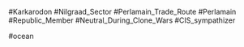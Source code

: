 

#Karkarodon #Nilgraad_Sector #Perlamain_Trade_Route #Perlamain #Republic_Member #Neutral_During_Clone_Wars #CIS_sympathizer

#ocean 